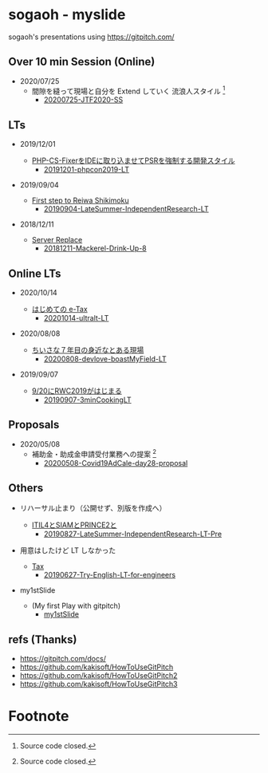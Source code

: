 # sogaoh - myslide

sogaoh's presentations using https://gitpitch.com/

<!--
## WIP
-->


## Over 10 min Session (Online)

- 2020/07/25
    - 間隙を縫って現場と自分を Extend していく 流浪人スタイル [^1]
        - [20200725-JTF2020-SS](https://gitpitch.com/sogaoh/slides?p=20200725-JTF2020-SS&s=qS9rRnYP)


## LTs

- 2019/12/01
    - [PHP-CS-FixerをIDEに取り込ませてPSRを強制する開発スタイル](https://github.com/sogaoh/myslide/tree/master/20191201-phpcon2019-LT)
        - [20191201-phpcon2019-LT](https://gitpitch.com/sogaoh/myslide?p=20191201-phpcon2019-LT)

- 2019/09/04
    - [First step to Reiwa Shikimoku](https://github.com/sogaoh/myslide/tree/master/20190904-LateSummer-IndependentResearch-LT)
        - [20190904-LateSummer-IndependentResearch-LT](https://gitpitch.com/sogaoh/myslide?p=20190904-LateSummer-IndependentResearch-LT/)

- 2018/12/11 
    - [Server Replace](https://github.com/sogaoh/myslide/tree/master/20181211-Mackerel-Drink-Up-8) 
        - [20181211-Mackerel-Drink-Up-8](https://gitpitch.com/sogaoh/myslide?p=20181211-Mackerel-Drink-Up-8)


## Online LTs

- 2020/10/14
    - [はじめての e-Tax](https://github.com/sogaoh/myslide/tree/master/20201014-ultralt-LT)
        - [20201014-ultralt-LT](https://gitpitch.com/sogaoh/myslide?p=20201014-ultralt-LT)

- 2020/08/08
    - [ちいさな７年目の身近なとある現場](https://github.com/sogaoh/myslide/tree/master/20200808-devlove-boastMyField-LT)
        - [20200808-devlove-boastMyField-LT](https://gitpitch.com/sogaoh/myslide?p=20200808-devlove-boastMyField-LT)

- 2019/09/07
    - [9/20にRWC2019がはじまる](https://github.com/sogaoh/myslide/tree/master/20190907-3minCookingLT)
        - [20190907-3minCookingLT](https://gitpitch.com/sogaoh/myslide?p=20190907-3minCookingLT/)


## Proposals
- 2020/05/08
    - 補助金・助成金申請受付業務への提案 [^1]
        - [20200508-Covid19AdCale-day28-proposal](https://gitpitch.com/sogaoh/slides?p=20200508-Covid19AdCale-day28-proposal&s=cW2Fqptg)


## Others
- リハーサル止まり（公開せず、別版を作成へ）
    - [ITIL4とSIAMとPRINCE2と](https://github.com/sogaoh/myslide/tree/master/20190827-LateSummer-IndependentResearch-LT-Pre)
        - [20190827-LateSummer-IndependentResearch-LT-Pre](https://gitpitch.com/sogaoh/myslide?p=20190827-LateSummer-IndependentResearch-LT-Pre/)

- 用意はしたけど LT しなかった
    - [Tax](https://github.com/sogaoh/myslide/tree/master/20190627-Try-English-LT-for-engineers) 
        - [20190627-Try-English-LT-for-engineers](https://gitpitch.com/sogaoh/myslide?p=20190627-Try-English-LT-for-engineers)

- my1stSlide
    - (My first Play with gitpitch)
        - [my1stSlide](https://gitpitch.com/sogaoh/myslide?p=my1stSlide)


## refs (Thanks)
- https://gitpitch.com/docs/
- https://github.com/kakisoft/HowToUseGitPitch
- https://github.com/kakisoft/HowToUseGitPitch2
- https://github.com/kakisoft/HowToUseGitPitch3


# Footnote
[^1]: Source code closed.
